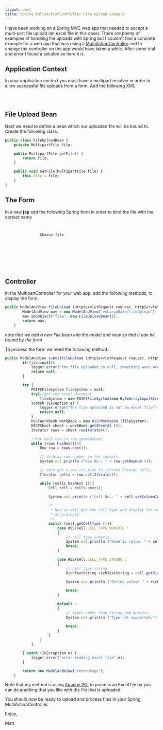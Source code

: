 ```yaml
---
layout: post
title: Spring MultiActionController File Upload Example
---
```


I have been working on a Spring MVC web app that needed to accept a
multi-part file upload (an excel file in this case). There are plenty of
examples of handling file uploads with Spring but I couldn't find a
concrete example for a web app that was using a
[MultiActionController](http://static.springsource.org/spring/docs/3.0.x/api/org/springframework/web/servlet/mvc/multiaction/MultiActionController.html)
and to change the controller on the app would have taken a while. After
some trial and error I found a solution so here it is.

Application Context
-------------------

In your application context you must have a multipart resolver in order
to allow successful file uploads from a form. Add the following XML

``` {.js name="code"}
        
     
```

File Upload Bean
----------------

Next we need to define a bean which our uploaded file will be bound to.
Create the following class.

``` {.js name="code"}
public class FileUploadBean {
    private MultipartFile file;

    public MultipartFile getFile() {
        return file;
    }

    public void setFile(MultipartFile file) {
        this.file = file;
    }
}
```

The Form
--------

In a new **jsp** add the following Spring form in order to bind the file
with the correct name

``` {.js name="code"}
 
            
                Choose file

                
            
            
                
                        
        
```

Controller
----------

In the MultipartController for your web app, add the following methods,
to display the form:

``` {.js name="code"}
public ModelAndView fileUpload (HttpServletRequest request, HttpServletResponse response){
        ModelAndView mav = new ModelAndView("embargoDate/fileUpload");
        mav.addObject("file", new FileUploadBean());
        return mav;
    }
```

*note that we add a new File bean into the model and view so that it can
be bound by the form*

To process the form we need the following method.:

``` {.js name="code"}
public ModelAndView submitFileUpload (HttpServletRequest request, HttpServletResponse response, FileUploadBean file) {
        if(file==null){
            logger.error("the file uploaded is null, something went wrong");
            return null;
        }

        try {
            POIFSFileSystem fileSystem = null;          
            try{//get the excel document
                fileSystem = new POIFSFileSystem(new ByteArrayInputStream(file.getFile().getBytes()));
            }catch (Exception e) {
                logger.error("The file uploaded is not an excel file");
                return null;
            }
            HSSFWorkbook workBook = new HSSFWorkbook (fileSystem);
            HSSFSheet sheet = workBook.getSheetAt (0);
            Iterator rows = sheet.rowIterator();

            //for each row in the spreadsheet
            while (rows.hasNext()){
                Row row = rows.next();

                // display row number in the console.
                System.out.println ("Row No.: " + row.getRowNum ());

                // once get a row its time to iterate through cells.
                Iterator cells = row.cellIterator();

                while (cells.hasNext ()){
                    Cell cell = cells.next();

                    System.out.println ("Cell No.: " + cell.getColumnIndex());

                    /*
                     * Now we will get the cell type and display the values
                     * accordingly.
                     */
                    switch (cell.getCellType ()){
                        case HSSFCell.CELL_TYPE_NUMERIC :
                        {                       
                            // cell type numeric.
                            System.out.println ("Numeric value: " + cell.getStringCellValue());                     
                            break;
                        }

                        case HSSFCell.CELL_TYPE_STRING :
                        {                       
                            // cell type string.
                            RichTextString richTextString = cell.getRichStringCellValue ();

                            System.out.println ("String value: " + richTextString.getString ());

                            break;
                        }

                        default :
                        {                           
                            // types other than String and Numeric.
                            System.out.println ("Type not supported.");

                            break;
                        }
                    }
                }
            }

        } catch (IOException e) {
            logger.error("error reading excel file",e);
        }

        return new ModelAndView("returnPage");
    }
```

Note that my method is using [Apache POI](http://poi.apache.org/) to
process an Excel file by you can do anything that you like with the file
that is uploaded.

You should now be ready to upload and process files in your Spring
MultiActionController.

Enjoy,

Matt

 









